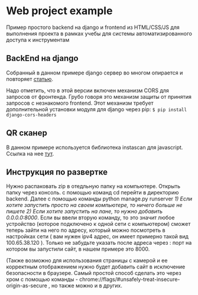 # Web project example

Пример простого backend на django и frontend из HTML/CSS/JS для выполнения проекта в рамках учебы для системы автоматизированного доступа к инструментам 

## BackEnd на django
Собранный в данном примере django сервер во многом опирается и повторяет [статью](https://webdevblog.ru/sozdanie-django-api-ispolzuya-django-rest-framework-apiview/). 

Надо отметить, что в этой версии включен механизм CORS для запросов от фронтенда. Грубо говоря это механизм защиты от принятия запросов с незнакомого frontend.
Этот механизм требует дополнительной установки модуля для django через pip:
`$ pip install django-cors-headers`

## QR сканер
В данном примере используется библиотека instascan для javascript. Ссылка на нее [тут](https://github.com/schmich/instascan).

## Инструкция по развертке
Нужно распаковать zip в отедльную папку на компьютере. Открыть папку через консоль. с помощью команд cd перейти в директорию backend. Далее с помощью команды python manage.py runserver 
*1) Если хотите запустить просто на своем компьютере, то ничего больше не пишете* 
*2) Если хотите запустить на лане, то нужно добавить 0.0.0.0:8000*. 
Если вы ввели вторую команду, то это значит любое устройство (которое подключено к одной сети с компьютером) сможет теперь зайти на него по адресу, который можно посмотреть в настройках сети ( вам нужен ipv4 адрес, он имеет примерно такой вид 100.65.38.120 ). Только не забудьте указать после адреса через : порт на котором вы запустили сайт, в нашем примере это 8000.


(Также возможно для использования страницы с камерой и ее корректным отображением нужно будет добавить сайт в исключение безопасности в браузере. Самый простой способ сделать это через хром с помощью команды - chrome://flags/#unsafely-treat-insecure-origin-as-secure , но также можно и в других.
